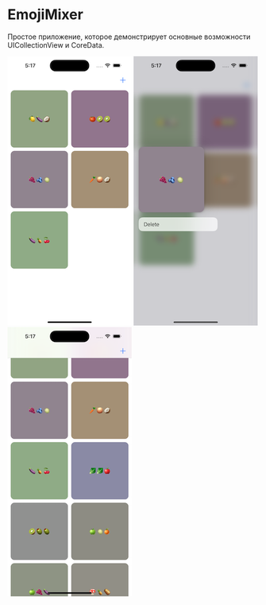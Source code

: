 # EmojiMixer

Простое приложение, которое демонстрирует основные возможности UICollectionView и СoreData.

![AppScreenshot1](AppScreenshots/1.png) ![AppScreenshot2](AppScreenshots/2.png) ![AppScreenshot3](AppScreenshots/3.png)